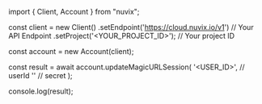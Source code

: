 import { Client, Account } from "nuvix";

const client = new Client()
.setEndpoint('https://cloud.nuvix.io/v1') // Your API Endpoint
.setProject('<YOUR_PROJECT_ID>'); // Your project ID

const account = new Account(client);

const result = await account.updateMagicURLSession(
'<USER_ID>', // userId
'<SECRET>' // secret
);

console.log(result);
